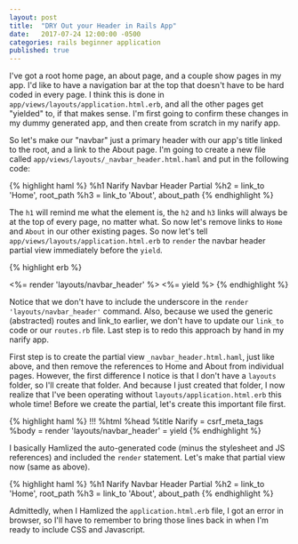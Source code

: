 ```yaml
---
layout: post
title:  "DRY Out your Header in Rails App"
date:   2017-07-24 12:00:00 -0500
categories: rails beginner application
published: true
---
```

I've got a root home page, an about page, and a couple show pages in my app. I'd like to have a navigation bar at the top that doesn't have to be hard coded in every page. I think this is done in `app/views/layouts/application.html.erb`, and all the other pages get "yielded" to, if that makes sense. I'm first going to confirm these changes in my dummy generated app, and then create from scratch in my narify app.

So let's make our "navbar" just a primary header with our app's title linked to the root, and a link to the About page. I'm going to create a new file called `app/views/layouts/_navbar_header.html.haml` and put in the following code:

{% highlight haml %}
%h1 Narify Navbar Header Partial
%h2
  = link_to 'Home', root_path
%h3
  = link_to 'About', about_path
{% endhighlight %}

The `h1` will remind me what the element is, the `h2` and `h3` links will always be at the top of every page, no matter what. So now let's remove links to `Home` and `About` in our other existing pages. So now let's tell `app/views/layouts/application.html.erb` to `render` the navbar header partial view immediately before the `yield`.

{% highlight erb %}
<body>
  <%= render 'layouts/navbar_header' %>
  <%= yield %>
</body>
{% endhighlight %}

Notice that we don't have to include the underscore in the `render 'layouts/navbar_header'` command. Also, because we used the generic (abstracted) routes and link_to earlier, we don't have to update our `link_to` code or our `routes.rb` file. Last step is to redo this approach by hand in my narify app.

First step is to create the partial view `_navbar_header.html.haml`, just like above, and then remove the references to Home and About from individual pages. However, the first difference I notice is that I don't have a `layouts` folder, so I'll create that folder. And because I just created that folder, I now realize that I've been operating without `layouts/application.html.erb` this whole time! Before we create the partial, let's create this important file first.

{% highlight haml %}
!!!
%html
  %head
    %title Narify
    = csrf_meta_tags
  %body
    = render 'layouts/navbar_header'
    = yield
{% endhighlight %}

I basically Hamlized the auto-generated code (minus the stylesheet and JS references) and included the `render` statement. Let's make that partial view now (same as above).

{% highlight haml %}
%h1 Narify Navbar Header Partial
%h2
  = link_to 'Home', root_path
%h3
  = link_to 'About', about_path
{% endhighlight %}

Admittedly, when I Hamlized the `application.html.erb` file, I got an error in browser, so I'll have to remember to bring those lines back in when I'm ready to include CSS and Javascript.
